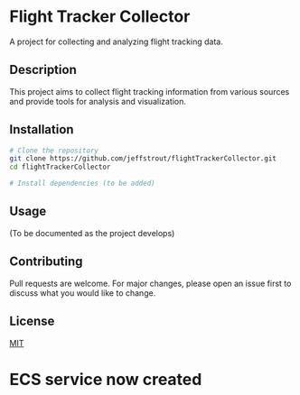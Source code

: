 # Flight Tracker Collector

A project for collecting and analyzing flight tracking data.

## Description

This project aims to collect flight tracking information from various sources and provide tools for analysis and visualization.

## Installation

```bash
# Clone the repository
git clone https://github.com/jeffstrout/flightTrackerCollector.git
cd flightTrackerCollector

# Install dependencies (to be added)
```

## Usage

(To be documented as the project develops)

## Contributing

Pull requests are welcome. For major changes, please open an issue first to discuss what you would like to change.

## License

[MIT](https://choosealicense.com/licenses/mit/)
# ECS service now created
